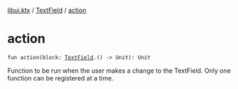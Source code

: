 [libui.ktx](../README.md) / [TextField](README.md) / [action](action.md)

# action

`fun action(block: `[`TextField`](README.md)`.() -> Unit): Unit`

Function to be run when the user makes a change to the TextField.
Only one function can be registered at a time.

